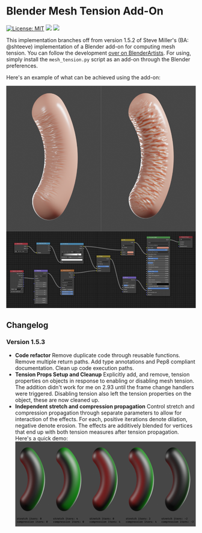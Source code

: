 # Blender Mesh Tension Add-On
[![License: MIT](https://img.shields.io/badge/license-MIT-yellow)](https://opensource.org/licenses/MIT) ![](https://img.shields.io/badge/version-1.5.3-blue) ![](https://img.shields.io/badge/blender-2.93-orange)

This implementation branches off from version 1.5.2 of Steve Miller's (BA: @shteeve) implementation of a Blender add-on for computing mesh tension. You can follow the development [over on BlenderArtists](https://blenderartists.org/t/revised-mesh-tension-add-on/1239091/45). For using, simply install the `mesh_tension.py` script as an add-on through the Blender preferences.

Here's an example of what can be achieved using the add-on:

![example](imgs/examples.png)

## Changelog

### Version 1.5.3

- **Code refactor**
Remove duplicate code through reusable functions. Remove multiple return paths. Add type annotations and Pep8 compliant documentation. Clean up code execution paths.
- **Tension Props Setup and Cleanup**
Explicitly add, and remove, tension properties on objects in response to enabling or disabling mesh tension. The addition didn't work for me on 2.93 until the frame change handlers were triggered. Disabling tension also left the tension properties on the object, these are now cleaned up.
- **Independent stretch and compression propagation**
Control stretch and compression propagation through separate parameters to allow for interaction of the effects. For each, positive iterations denote dilation, negative denote erosion. The effects are additively blended for vertices that end up with both tension measures after tension propagation. Here's a quick demo:
![propagaion](imgs/propagation.png)
